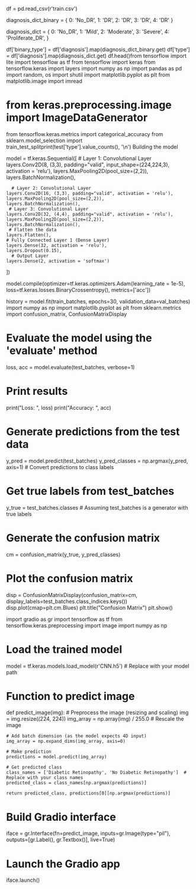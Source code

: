 df = pd.read_csv(r'train.csv')

diagnosis_dict_binary = {
    0: 'No_DR',
    1: 'DR',
    2: 'DR',
    3: 'DR',
    4: 'DR'
}

diagnosis_dict = {
    0: 'No_DR',
    1: 'Mild',
    2: 'Moderate',
    3: 'Severe',
    4: 'Proliferate_DR',
}


df['binary_type'] =  df['diagnosis'].map(diagnosis_dict_binary.get)
df['type'] = df['diagnosis'].map(diagnosis_dict.get)
df.head()from tensorflow import lite
import tensorflow as tf
from tensorflow import keras
from tensorflow.keras import layers
import numpy as np
import pandas as pd
import random, os
import shutil
import matplotlib.pyplot as plt
from matplotlib.image import imread
# from keras.preprocessing.image import ImageDataGenerator
from tensorflow.keras.metrics import categorical_accuracy
from sklearn.model_selection import train_test_splitprint(test['type'].value_counts(), '\n')
Building the model

model = tf.keras.Sequential([
    # Layer 1: Convolutional Layer
    layers.Conv2D(8, (3,3), padding="valid", input_shape=(224,224,3), activation = 'relu'),
    layers.MaxPooling2D(pool_size=(2,2)),
    layers.BatchNormalization(),

      # Layer 2: Convolutional Layer
    layers.Conv2D(16, (3,3), padding="valid", activation = 'relu'),
    layers.MaxPooling2D(pool_size=(2,2)),
    layers.BatchNormalization(),
     # Layer 3: Convolutional Layer
    layers.Conv2D(32, (4,4), padding="valid", activation = 'relu'),
    layers.MaxPooling2D(pool_size=(2,2)),
    layers.BatchNormalization(),
     # Flatten the data
    layers.Flatten(),
    # Fully Connected Layer 1 (Dense Layer)
    layers.Dense(32, activation = 'relu'),
    layers.Dropout(0.15),
      # Output Layer
    layers.Dense(2, activation = 'softmax')
])

model.compile(optimizer=tf.keras.optimizers.Adam(learning_rate = 1e-5),
              loss=tf.keras.losses.BinaryCrossentropy(),
              metrics=['acc'])

history = model.fit(train_batches,
                    epochs=30,
                    validation_data=val_batches)
import numpy as np
import matplotlib.pyplot as plt
from sklearn.metrics import confusion_matrix, ConfusionMatrixDisplay

# Evaluate the model using the 'evaluate' method
loss, acc = model.evaluate(test_batches, verbose=1)

# Print results
print("Loss: ", loss)
print("Accuracy: ", acc)

# Generate predictions from the test data
y_pred = model.predict(test_batches)
y_pred_classes = np.argmax(y_pred, axis=1)  # Convert predictions to class labels

# Get true labels from test_batches
y_true = test_batches.classes  # Assuming test_batches is a generator with true labels

# Generate the confusion matrix
cm = confusion_matrix(y_true, y_pred_classes)

# Plot the confusion matrix
disp = ConfusionMatrixDisplay(confusion_matrix=cm, display_labels=test_batches.class_indices.keys())
disp.plot(cmap=plt.cm.Blues)
plt.title("Confusion Matrix")
plt.show()

import gradio as gr
import tensorflow as tf
from tensorflow.keras.preprocessing import image
import numpy as np

# Load the trained model
model = tf.keras.models.load_model(r'CNN.h5')  # Replace with your model path

# Function to predict image
def predict_image(img):
    # Preprocess the image (resizing and scaling)
    img = img.resize((224, 224))
    img_array = np.array(img) / 255.0  # Rescale the image
    
    # Add batch dimension (as the model expects 4D input)
    img_array = np.expand_dims(img_array, axis=0)
    
    # Make prediction
    predictions = model.predict(img_array)
    
    # Get predicted class
    class_names = ['Diabetic Retinopathy', 'No Diabetic Retinopathy']  # Replace with your class names
    predicted_class = class_names[np.argmax(predictions)]
    
    return predicted_class, predictions[0][np.argmax(predictions)]

# Build Gradio interface
iface = gr.Interface(fn=predict_image, 
                     inputs=gr.Image(type="pil"), 
                     outputs=[gr.Label(), gr.Textbox()],
                     live=True)

# Launch the Gradio app
iface.launch()

